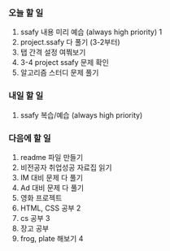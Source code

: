 ### 오늘 할 일
1. ssafy 내용 미리 예습 (always high priority) 1
2. project.ssafy 다 풀기 (3-2부터)
3. 탭 간격 설정 여쭤보기
4. 3-4 project ssafy 문제 확인
6. 알고리즘 스터디 문제 풀기

### 내일 할 일
1. ssafy 복습/예습 (always high priority)

### 다음에 할 일
1. readme 파일 만들기
2. 비전공자 취업성공 자료집 읽기
3. IM 대비 문제 다 풀기
4. Ad 대비 문제 다 풀기
5. 영화 프로젝트
6. HTML, CSS 공부 2
7. cs 공부 3
8. 장고 공부
9. frog, plate 해보기 4
